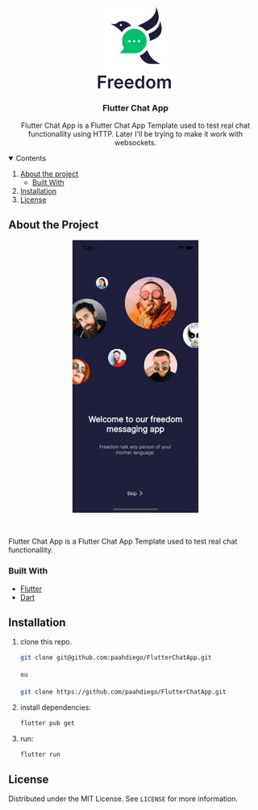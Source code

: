 <!-- PROJECT LOGO -->
<br />
<p align="center">

  <img src="./.github/logodark.png" alt="Flutter Chat App" width="150">

  <h3 align="center">Flutter Chat App</h3>

  <p align="center">
    Flutter Chat App is a Flutter Chat App Template used to test real chat functionallity using HTTP. Later I'll be trying to make it work with websockets.
    <br />
   </p>
</p>
<!-- TABLE OF CONTENTS -->
<details open="close">
  <summary>Contents</summary>
  <ol>
    <li>
      <a href="#about-the-project">About the project</a>
      <ul>
        <li><a href="#built-with">Built With</a></li>
      </ul>
    </li>
    <li><a href="#installation">Installation</a></li>
    <li><a href="#license">License</a></li>
  </ol>
</details>

<!-- ABOUT THE PROJECT -->

## About the Project

  <p align="center">
  <img src=".github/demo.gif" width="250" alt="App Demo">
  </p>
  </br>

Flutter Chat App is a Flutter Chat App Template used to test real chat functionallity.

### Built With

- [Flutter](https://flutter.dev/)
- [Dart](https://dart.dev/)

## Installation

1. clone this repo.

   ```sh
   git clone git@github.com:paahdiego/FlutterChatApp.git

   ou

   git clone https://github.com/paahdiego/FlutterChatApp.git
   ```

2. install dependencies:

   ```sh
   flutter pub get
   ```

3. run:
   ```sh
   flutter run
   ```

<!-- LICENSE -->

## License

Distributed under the MIT License. See `LICENSE` for more information.
